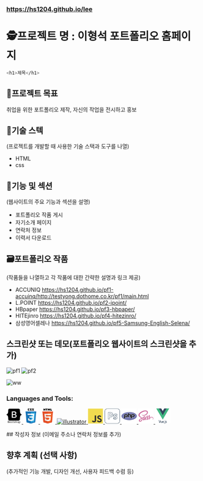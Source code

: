 
### https://hs1204.github.io/lee
# 🕵️프로젝트 명 : 이형석 포트폴리오 홈페이지
```bash
<h1>제목</h1>
```
## 🔎프로젝트 목표
취업을 위한 포트폴리오 제작, 자신의 작업을 전시하고 홍보

## 🔨기술 스텍
(프로젝트를 개발할 때 사용한 기술 스택과 도구를 나열)
- HTML
- css

## 📱기능 및 섹션
(웹사이트의 주요 기능과 섹션을 설명)

- 포트폴리오 작품 게시
- 자기소개 페이지
- 연락처 정보
- 이력서 다운로드 

## 🗃️포트폴리오 작품
(작품들을 나열하고 각 작품에 대한 간략한 설명과 링크 제공)
- ACCUNIQ
 https://hs1204.github.io/pf1-accuinq/http://testyong.dothome.co.kr/pf1/main.html
- L.POINT
https://hs1204.github.io/pf2-ipoint/
- HBpaper
https://hs1204.github.io/pf3-hbpaper/
- HITEjinro
https://hs1204.github.io/pf4-hitezinro/
- 삼성영어셀레나
https://hs1204.github.io/pf5-Samsung-English-Selena/

## 스크린샷 또는 데모(포트폴리오 웹사이트의 스크린샷을 추가)
![pf1](https://hs1204.github.io/pf1-accuinq/img/dashboard.png)
![pf2](https://hs1204.github.io/pf2-ipoint/img/logo-lpoint-y.png)

![ww](https://github.com/pageservice/personal/assets/71798491/30c357e8-d39b-42e6-9c30-0db7706f73d4)


<h3 align="left">Languages and Tools:</h3>
 


<p align="left"> <a href="https://getbootstrap.com" target="_blank" rel="noreferrer"> <img src="https://raw.githubusercontent.com/devicons/devicon/master/icons/bootstrap/bootstrap-plain-wordmark.svg" alt="bootstrap" width="40" height="40"/> </a> <a href="https://www.w3schools.com/css/" target="_blank" rel="noreferrer"> <img src="https://raw.githubusercontent.com/devicons/devicon/master/icons/css3/css3-original-wordmark.svg" alt="css3" width="40" height="40"/> </a> <a href="https://www.w3.org/html/" target="_blank" rel="noreferrer"> <img src="https://raw.githubusercontent.com/devicons/devicon/master/icons/html5/html5-original-wordmark.svg" alt="html5" width="40" height="40"/> </a> <a href="https://www.adobe.com/in/products/illustrator.html" target="_blank" rel="noreferrer"> <img src="https://www.vectorlogo.zone/logos/adobe_illustrator/adobe_illustrator-icon.svg" alt="illustrator" width="40" height="40"/> </a> <a href="https://developer.mozilla.org/en-US/docs/Web/JavaScript" target="_blank" rel="noreferrer"> <img src="https://raw.githubusercontent.com/devicons/devicon/master/icons/javascript/javascript-original.svg" alt="javascript" width="40" height="40"/> </a> <a href="https://www.photoshop.com/en" target="_blank" rel="noreferrer"> <img src="https://raw.githubusercontent.com/devicons/devicon/master/icons/photoshop/photoshop-line.svg" alt="photoshop" width="40" height="40"/> </a> <a href="https://www.php.net" target="_blank" rel="noreferrer"> <img src="https://raw.githubusercontent.com/devicons/devicon/master/icons/php/php-original.svg" alt="php" width="40" height="40"/> </a> <a href="https://sass-lang.com" target="_blank" rel="noreferrer"> <img src="https://raw.githubusercontent.com/devicons/devicon/master/icons/sass/sass-original.svg" alt="sass" width="40" height="40"/> </a> <a href="https://vuejs.org/" target="_blank" rel="noreferrer"> <img src="https://raw.githubusercontent.com/devicons/devicon/master/icons/vuejs/vuejs-original-wordmark.svg" alt="vuejs" width="40" height="40"/> </a> </p>
## 작성자 정보
(이메일 주소나 연락처 정보를 추가)

## 향후 계획 (선택 사항)
(추가적인 기능 개발, 디자인 개선, 사용자 피드백 수렴 등)
